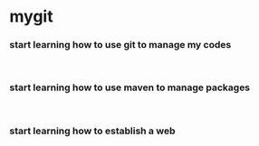 # mygit
<h3>start learning how to use git to manage my codes</h3>
<br>
<h3>start learning how to use maven to manage packages</h3>
<br>
<h3>start learning how to establish a web</h3>
<br>
